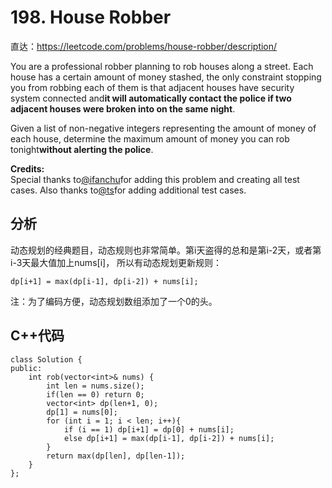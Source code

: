 # 198. House Robber

直达：https://leetcode.com/problems/house-robber/description/

You are a professional robber planning to rob houses along a street. Each house has a certain amount of money stashed, the only constraint stopping you from robbing each of them is that adjacent houses have security system connected and**it will automatically contact the police if two adjacent houses were broken into on the same night**.

Given a list of non-negative integers representing the amount of money of each house, determine the maximum amount of money you can rob tonight**without alerting the police**.

**Credits:**  
Special thanks to[@ifanchu](https://oj.leetcode.com/discuss/user/ifanchu)for adding this problem and creating all test cases. Also thanks to[@ts](https://oj.leetcode.com/discuss/user/ts)for adding additional test cases.

## 分析

动态规划的经典题目，动态规则也非常简单。第i天盗得的总和是第i-2天，或者第i-3天最大值加上nums\[i\]， 所以有动态规划更新规则：

```
dp[i+1] = max(dp[i-1], dp[i-2]) + nums[i];
```

注：为了编码方便，动态规划数组添加了一个0的头。

## C++代码

```
class Solution {
public:
    int rob(vector<int>& nums) {
        int len = nums.size();
        if(len == 0) return 0;
        vector<int> dp(len+1, 0);
        dp[1] = nums[0];
        for (int i = 1; i < len; i++){
            if (i == 1) dp[i+1] = dp[0] + nums[i];
            else dp[i+1] = max(dp[i-1], dp[i-2]) + nums[i];
        }
        return max(dp[len], dp[len-1]);
    }
};
```



